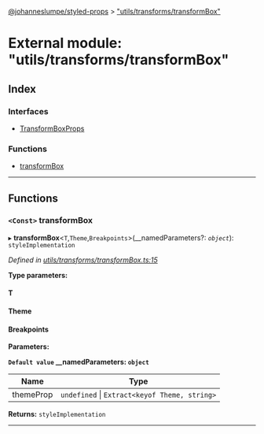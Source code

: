 [@johanneslumpe/styled-props](../README.md) > ["utils/transforms/transformBox"](../modules/_utils_transforms_transformbox_.md)

# External module: "utils/transforms/transformBox"

## Index

### Interfaces

* [TransformBoxProps](../interfaces/_utils_transforms_transformbox_.transformboxprops.md)

### Functions

* [transformBox](_utils_transforms_transformbox_.md#transformbox)

---

## Functions

<a id="transformbox"></a>

### `<Const>` transformBox

▸ **transformBox**<`T`,`Theme`,`Breakpoints`>(__namedParameters?: *`object`*): `styleImplementation`

*Defined in [utils/transforms/transformBox.ts:15](https://github.com/johanneslumpe/styled-props/blob/8e709f1/src/utils/transforms/transformBox.ts#L15)*

**Type parameters:**

#### T 
#### Theme 
#### Breakpoints 
**Parameters:**

**`Default value` __namedParameters: `object`**

| Name | Type |
| ------ | ------ |
| themeProp | `undefined` \| `Extract<keyof Theme, string>` |

**Returns:** `styleImplementation`

___

